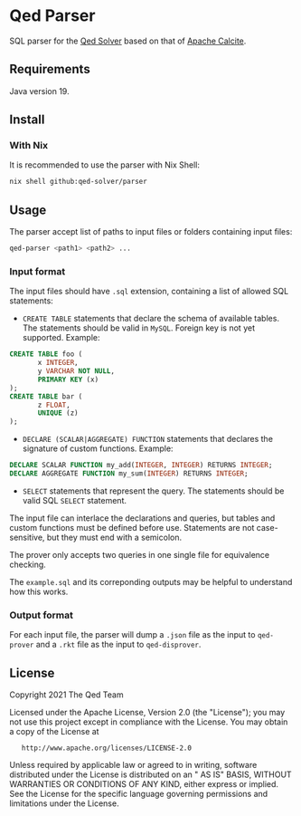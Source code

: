 # Qed Parser

SQL parser for the [Qed Solver](https://github.com/qed-solver/prover)
based on that of [Apache Calcite](https://calcite.apache.org).

## Requirements

Java version 19.

## Install

### With Nix

It is recommended to use the parser with Nix Shell:
 
```bash
nix shell github:qed-solver/parser
```

## Usage

The parser accept list of paths to input files or folders containing input files:

``` bash
qed-parser <path1> <path2> ...
```

### Input format

The input files should have `.sql` extension, containing a list of allowed SQL statements:

- `CREATE TABLE` statements that declare the schema of available tables. The statements should be valid in `MySQL`. Foreign key is not yet supported. Example:

```sql
CREATE TABLE foo (
       x INTEGER,
       y VARCHAR NOT NULL,
       PRIMARY KEY (x)
);
CREATE TABLE bar (
       z FLOAT,
       UNIQUE (z)
);
```

- `DECLARE (SCALAR|AGGREGATE) FUNCTION` statements that declares the signature of custom functions. Example:

```sql
DECLARE SCALAR FUNCTION my_add(INTEGER, INTEGER) RETURNS INTEGER;
DECLARE AGGREGATE FUNCTION my_sum(INTEGER) RETURNS INTEGER;
```

- `SELECT` statements that represent the query. The statements should be valid SQL `SELECT` statement.

The input file can interlace the declarations and queries, but tables and custom functions must be defined before use. Statements are not case-sensitive, but they must end with a semicolon.

The prover only accepts two queries in one single file for equivalence checking.

The `example.sql` and its correponding outputs may be helpful to understand how this works.

### Output format

For each input file, the parser will dump a `.json` file as the input to `qed-prover` and a `.rkt` file as the input to `qed-disprover`.

## License

Copyright 2021 The Qed Team

Licensed under the Apache License, Version 2.0 (the "License"); you may not use this project except in compliance with
the License. You may obtain a copy of the License at

       http://www.apache.org/licenses/LICENSE-2.0

Unless required by applicable law or agreed to in writing, software distributed under the License is distributed on an "
AS IS" BASIS, WITHOUT WARRANTIES OR CONDITIONS OF ANY KIND, either express or implied. See the License for the specific
language governing permissions and limitations under the License.
